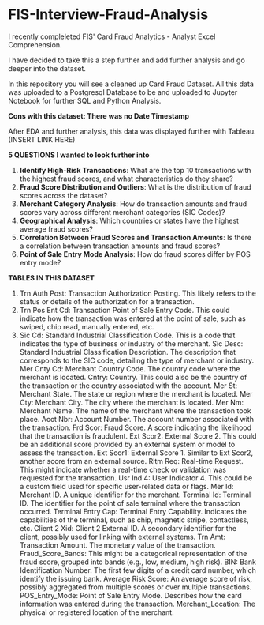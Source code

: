 # FIS-Interview-Fraud-Analysis

I recently compleleted FIS' Card Fraud Analytics - Analyst Excel Comprehension.

I have decided to take this a step further and add further analysis and go deeper into the dataset. 

In this repository you will see a cleaned up Card Fraud Dataset. All this data was uploaded to a Postgresql Database to be and uploaded to Jupyter Notebook for further SQL and Python Analysis. 

**Cons with this dataset: There was no Date Timestamp** 

After EDA and further analysis, this data was displayed further with Tableau. (INSERT LINK HERE)

**5 QUESTIONS I wanted to look further into**
1. **Identify High-Risk Transactions**: What are the top 10 transactions with the highest fraud scores, and what characteristics do they share?
2. **Fraud Score Distribution and Outliers**: What is the distribution of fraud scores across the dataset?
3. **Merchant Category Analysis**: How do transaction amounts and fraud scores vary across different merchant categories (SIC Codes)?
4. **Geographical Analysis**: Which countries or states have the highest average fraud scores?
5. **Correlation Between Fraud Scores and Transaction Amounts**: Is there a correlation between transaction amounts and fraud scores?
6. **Point of Sale Entry Mode Analysis**: How do fraud scores differ by POS entry mode?


**TABLES IN THIS DATASET**
1. Trn Auth Post: Transaction Authorization Posting. This likely refers to the status or details of the authorization for a transaction.
2. Trn Pos Ent Cd: Transaction Point of Sale Entry Code. This could indicate how the transaction was entered at the point of sale, such as swiped, chip read, manually entered, etc.
2. Sic Cd: Standard Industrial Classification Code. This is a code that indicates the type of business or industry of the merchant.
Sic Desc: Standard Industrial Classification Description. The description that corresponds to the SIC code, detailing the type of merchant or industry.
Mer Cnty Cd: Merchant Country Code. The country code where the merchant is located.
Cntry: Country. This could also be the country of the transaction or the country associated with the account.
Mer St: Merchant State. The state or region where the merchant is located.
Mer Cty: Merchant City. The city where the merchant is located.
Mer Nm: Merchant Name. The name of the merchant where the transaction took place.
Acct Nbr: Account Number. The account number associated with the transaction.
Frd Scor: Fraud Score. A score indicating the likelihood that the transaction is fraudulent.
Ext Scor2: External Score 2. This could be an additional score provided by an external system or model to assess the transaction.
Ext Scor1: External Score 1. Similar to Ext Scor2, another score from an external source.
Rltm Req: Real-time Request. This might indicate whether a real-time check or validation was requested for the transaction.
Usr Ind 4: User Indicator 4. This could be a custom field used for specific user-related data or flags.
Mer Id: Merchant ID. A unique identifier for the merchant.
Terminal Id: Terminal ID. The identifier for the point of sale terminal where the transaction occurred.
Terminal Entry Cap: Terminal Entry Capability. Indicates the capabilities of the terminal, such as chip, magnetic stripe, contactless, etc.
Client 2 Xid: Client 2 External ID. A secondary identifier for the client, possibly used for linking with external systems.
Trn Amt: Transaction Amount. The monetary value of the transaction.
Fraud_Score_Bands: This might be a categorical representation of the fraud score, grouped into bands (e.g., low, medium, high risk).
BIN: Bank Identification Number. The first few digits of a credit card number, which identify the issuing bank.
Average Risk Score: An average score of risk, possibly aggregated from multiple scores or over multiple transactions.
POS_Entry_Mode: Point of Sale Entry Mode. Describes how the card information was entered during the transaction.
Merchant_Location: The physical or registered location of the merchant.

